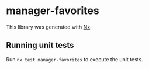 # manager-favorites

This library was generated with [Nx](https://nx.dev).

## Running unit tests

Run `nx test manager-favorites` to execute the unit tests.

